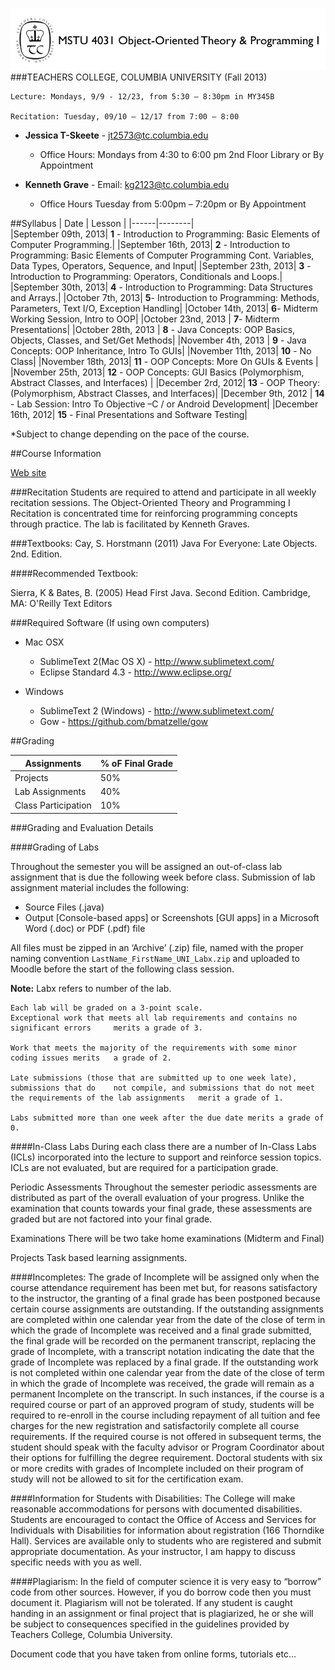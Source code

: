 ![Columbia Crown](images/README_Hearder.png )
###TEACHERS COLLEGE, COLUMBIA UNIVERSITY (Fall 2013)

	Lecture: Mondays, 9/9 - 12/23, from 5:30 – 8:30pm in MY345B

	Recitation: Tuesday, 09/10 – 12/17 from 7:00 – 8:00


*	__Jessica T-Skeete__ - jt2573@tc.columbia.edu
	*	Office Hours: Mondays from 4:30 to 6:00 pm 2nd Floor Library or By Appointment


*	__Kenneth Grave__ - Email: kg2123@tc.columbia.edu
	*	Office Hours Tuesday from 5:00pm – 7:20pm or By Appointment


##Syllabus
| Date | Lesson |
|------|--------|	
|September 09th, 2013|	__1__ - Introduction to Programming: Basic Elements of Computer Programming.|
|September 16th, 2013|	__2__ - Introduction to Programming: Basic Elements of Computer Programming Cont. Variables, Data Types, Operators, Sequence, and Input|
|September 23th, 2013|	__3__ - Introduction to Programming: Operators, Conditionals and Loops.|
|September 30th, 2013|	__4__ - Introduction to Programming: Data Structures and Arrays.|
|October 7th, 2013|	__5__- Introduction to Programming: Methods, Parameters, Text I/O, Exception Handling|
|October 14th, 2013| __6__- Midterm Working Session, Intro to OOP|
|October 23nd, 2013	| __7__- Midterm Presentations|
|October 28th, 2013	| __8__ - Java Concepts: OOP Basics, Objects, Classes, and Set/Get Methods|
|November 4th, 2013	| __9__ - Java Concepts: OOP Inheritance, Intro To GUIs|
|November 11th, 2013| __10__ -    No Class|
|November 18th, 2013| __11__ -  OOP Concepts: More On GUIs & Events |
|November 25th, 2013| __12__ - OOP Concepts: GUI Basics (Polymorphism, Abstract Classes, and Interfaces) |
|December 2rd, 2012| __13__ -  OOP Theory: (Polymorphism, Abstract Classes, and Interfaces)|
|December 9th, 2012	| __14__ - Lab Session: Intro To Objective –C / or Android Development|
|December 16th, 2012| __15__ - Final Presentations and Software Testing|

*Subject to change depending on the pace of the course.

##Course Information

[Web site](http://www.jessicaGA.github.io/MSTU_4031)

###Recitation
Students are required to attend and participate in all weekly recitation sessions. The Object-Oriented Theory and Programming I Recitation is concentrated time for reinforcing programming concepts through practice. The lab is facilitated by Kenneth Graves.

###Textbooks:
Cay, S. Horstmann (2011) Java For Everyone: Late Objects. 2nd. Edition.

####Recommended Textbook: 

Sierra, K & Bates, B. (2005) Head First Java. Second Edition. Cambridge, MA: O'Reilly Text Editors 

###Required Software (If using own computers)
*	Mac OSX
	*	SublimeText 2(Mac OS X) - http://www.sublimetext.com/
	*	Eclipse Standard 4.3 - http://www.eclipse.org/

	
*	Windows
	*	SublimeText 2 (Windows) - http://www.sublimetext.com/
	*	Gow - https://github.com/bmatzelle/gow

##Grading

| Assignments | % oF Final Grade|
|-----|-----|
|Projects| 50% |		
|Lab Assignments| 40% |                                    
|Class Participation| 10% |


###Grading and Evaluation Details 

####Grading of Labs

Throughout the semester you will be assigned an out-of-class lab assignment that is due the following week before class. Submission of lab assignment material includes the following:

*	Source Files (.java)
*	Output [Console-based apps] or Screenshots [GUI apps] in a Microsoft Word (.doc) or PDF (.pdf) file

All files must be zipped in an ‘Archive’ (.zip) file, named with the proper naming convention ```LastName_FirstName_UNI_Labx.zip``` and uploaded to Moodle before the start of the following class session.

**Note:** Labx refers to number of the lab. 


	Each lab will be graded on a 3-point scale.
	Exceptional work that meets all lab requirements and contains no significant errors 	merits a grade of 3.

	Work that meets the majority of the requirements with some minor coding issues merits 	a grade of 2.

	Late submissions (those that are submitted up to one week late), submissions that do 	not compile, and submissions that do not meet the requirements of the lab assignments 	merit a grade of 1.

	Labs submitted more than one week after the due date merits a grade of 0.


####In-Class Labs
During each class there are a number of In-Class Labs (ICLs) incorporated into the lecture to support and reinforce session topics. ICLs are not evaluated, but are required for a participation grade.

Periodic Assessments
Throughout the semester periodic assessments are distributed as part of the overall evaluation of your progress. Unlike the examination that counts towards your final grade, these assessments are graded but are not factored into your final grade.

Examinations
There will be two take home examinations (Midterm and Final)

Projects
Task based learning assignments.


####Incompletes:
The grade of Incomplete will be assigned only when the course attendance requirement has been met but, for reasons satisfactory to the instructor, the granting of a final grade has been postponed because certain course assignments are outstanding. If the outstanding assignments are completed within one calendar year from the date of the close of term in which the grade of Incomplete was received and a final grade submitted, the final grade will be recorded on the permanent transcript, replacing the grade of Incomplete, with a transcript notation indicating the date that the grade of Incomplete was replaced by a final grade. If the outstanding work is not completed within one calendar year from the date of the close of term in which the grade of Incomplete was received, the grade will remain as a permanent Incomplete on the transcript. In such instances, if the course is a required course or part of an approved program of study, students will be required to re-enroll in the course including repayment of all tuition and fee charges for the new registration and satisfactorily complete all course requirements. If the required course is not offered in subsequent terms, the student should speak with the faculty advisor or Program Coordinator about their options for fulfilling the degree requirement. Doctoral students with six or more credits with grades of Incomplete included on their program of study will not be allowed to sit for the certification exam.


####Information for Students with Disabilities:
The College will make reasonable accommodations for persons with documented disabilities. Students are encouraged to contact the Office of Access and Services for Individuals with Disabilities for information about registration (166 Thorndike Hall). Services are available only to students who are registered and submit appropriate documentation. As your instructor, I am happy to discuss specific needs with you as
well. 

####Plagiarism:
In the field of computer science it is very easy to “borrow” code from other sources. However, if you do borrow code then you must document it. Plagiarism will not be tolerated. If any student is caught handing in an assignment or final project that is plagiarized, he or she will be subject to consequences specified in the guidelines provided by Teachers College, Columbia University.

Document code that you have taken from online forms, tutorials etc…

